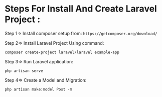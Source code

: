 <h1> Steps For Install And Create Laravel Project :</h1>

Step 1=> Install composer setup from: 
`
https://getcomposer.org/download/ 
`

Step 2=> Install Laravel Project Using command:
```
composer create-project laravel/laravel example-app
```

Step 3=> Run Laravel application:
```
php artisan serve
```

Step 4=> Create a Model and Migration:
```
php artisan make:model Post -m 
```
